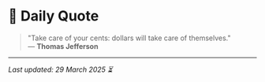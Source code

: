 # 📜 Daily Quote

> "Take care of your cents: dollars will take care of themselves."  
> — **Thomas Jefferson**

---

_Last updated: 29 March 2025 ⏳_
